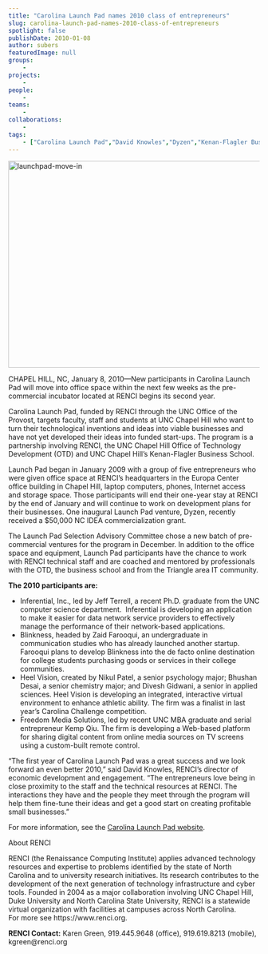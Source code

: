 ```yaml
---
title: "Carolina Launch Pad names 2010 class of entrepreneurs"
slug: carolina-launch-pad-names-2010-class-of-entrepreneurs
spotlight: false
publishDate: 2010-01-08
author: subers
featuredImage: null
groups:
    - 
projects:
    - 
people:
    - 
teams: 
    - 
collaborations:
    - 
tags:
    - ["Carolina Launch Pad","David Knowles","Dyzen","Kenan-Flagler Business School","Office of Technology Development (OTD)"]
---
```

<p><a href="https://www.renci.org/wp-content/uploads/2010/01/launchpad-move-in.jpg"><img class="alignnone size-full wp-image-4604" title="launchpad-move-in" src="https://www.renci.org/wp-content/uploads/2010/01/launchpad-move-in.jpg" alt="launchpad-move-in" width="630" height="414" /></a></p>

<p>CHAPEL HILL, NC, January 8, 2010—New participants in Carolina Launch Pad will move into office space within the next few weeks as the pre-commercial incubator located at RENCI begins its second year.<!--more--></p>

<p>Carolina Launch Pad, funded by RENCI through the UNC Office of the Provost, targets faculty, staff and students at UNC Chapel Hill who want to turn their technological inventions and ideas into viable businesses and have not yet developed their ideas into funded start-ups. The program is a partnership involving RENCI, the UNC Chapel Hill Office of Technology Development (OTD) and UNC Chapel Hill’s Kenan-Flagler Business School.</p>

<p>Launch Pad began in January 2009 with a group of five entrepreneurs who were given office space at RENCI’s headquarters in the Europa Center office building in Chapel Hill, laptop computers, phones, Internet access and storage space. Those participants will end their one-year stay at RENCI by the end of January and will continue to work on development plans for their businesses. One inaugural Launch Pad venture, Dyzen, recently received a $50,000 NC IDEA commercialization grant.</p>

<p>The Launch Pad Selection Advisory Committee chose a new batch of pre-commercial ventures for the program in December. In addition to the office space and equipment, Launch Pad participants have the chance to work with RENCI technical staff and are coached and mentored by professionals with the OTD, the business school and from the Triangle area IT community.</p>

<p><strong>The 2010 participants are: </strong></p>


<ul>
		<li>Inferential, Inc., led by Jeff Terrell, a recent Ph.D. graduate from the UNC computer science department.  Inferential is developing an application to make it easier for data network service providers to effectively manage the performance of their network-based applications.</li>
		<li> Blinkness, headed by Zaid Farooqui, an undergraduate in communication studies who has already launched another startup. Farooqui plans to develop Blinkness into the de facto online destination for college students purchasing goods or services in their college communities.</li>
		<li> Heel Vision, created by Nikul Patel, a senior psychology major; Bhushan Desai, a senior chemistry major; and Divesh Gidwani, a senior in applied sciences. Heel Vision is developing an integrated, interactive virtual environment to enhance athletic ability. The firm was a finalist in last year’s Carolina Challenge competition.</li>
		<li> Freedom Media Solutions, led by recent UNC MBA graduate and serial entrepreneur Kemp Qiu. The firm is developing a Web-based platform for sharing digital content from online media sources on TV screens using a custom-built remote control.</li>
</ul>


<p>“The first year of Carolina Launch Pad was a great success and we look forward an even better 2010,” said David Knowles, RENCI’s director of economic development and engagement. “The entrepreneurs love being in close proximity to the staff and the technical resources at RENCI. The interactions they have and the people they meet through the program will help them fine-tune their ideas and get a good start on creating profitable small businesses.”</p>

<p>For more information, see the <a href="http://www.carolinalaunchpad.org/">Carolina Launch Pad website</a>.</p>

<p><span class="head2">About RENCI</span></p>

<p>RENCI (the Renaissance Computing Institute) applies advanced technology resources and expertise to problems identified by the state of North Carolina and to university research initiatives. Its research contributes to the development of the next generation of technology infrastructure and cyber tools. Founded in 2004 as a major collaboration involving UNC Chapel Hill, Duke University and North Carolina State University, RENCI is a statewide virtual organization with facilities at campuses across North Carolina.   <br />
 For more see https://www.renci.org.</p>

<p><strong>RENCI Contact:</strong> Karen Green, 919.445.9648 (office), 919.619.8213 (mobile), kgreen@renci.org</p>
